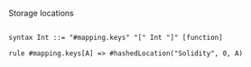 Storage locations
```k

syntax Int ::= "#mapping.keys" "[" Int "]" [function]

rule #mapping.keys[A] => #hashedLocation("Solidity", 0, A)

```
